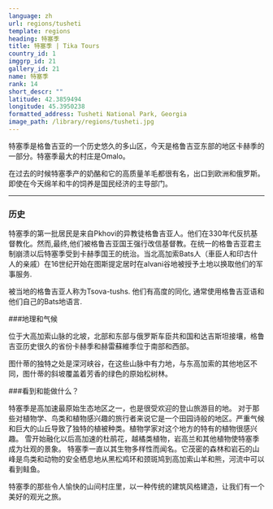 ```yaml
---
language: zh
url: regions/tusheti
template: regions
heading: 特塞季
title: 特塞季 | Tika Tours
country_id: 1
imggrp_id: 21
gallery_id: 21
name: 特塞季
rank: 14
short_descr: ""
latitude: 42.3859494
longitude: 45.3950238
formatted_address: Tusheti National Park, Georgia
image_path: /library/regions/tusheti.jpg
---
```

<div class="row content-row"><!-- 1180 (1)-->

</div>

<div class="row content-row"><!-- 1181 (2)-->
<div class="col-xs-12 col-sm-6 col-md-6"><!-- 1572 -->

特塞季是格鲁吉亚的一个历史悠久的多山区，今天是格鲁吉亚东部的地区卡赫季的一部分。特塞季最大的村庄是Omalo。


</div>

<div class="col-xs-12 col-sm-6 col-md-6"><!-- 1573 -->

在过去的时候特塞季产的奶酪和它的高质量羊毛都很有名，出口到欧洲和俄罗斯。即使在今天绵羊和牛的饲养是国民经济的主导部门。

</div>

</div>

<div class="row content-row"><!-- 1182 (3)-->
<div class="col-xs-12"><!-- 1574 -->

* * *

</div>

</div>

<div class="row content-row"><!-- 1183 (4)-->
<div class="col-xs-12 col-sm-6 col-md-6"><!-- 1575 -->

### 历史


特塞季的第一批居民是来自Pkhovi的异教徒格鲁吉亚人。他们在330年代反抗基督教化。然而,最终,他们被格鲁吉亚国王强行改信基督教。在统一的格鲁吉亚君主制崩溃以后特塞季受到卡赫季国王的统治。当北高加索Bats人（車臣人和印古什人的亲戚）在16世纪开始在图斯提定居时在alvani谷地被授予土地以换取他们的军事服务.

被当地的格鲁吉亚人称为Tsova-tushs. 他们有高度的同化, 通常使用格鲁吉亚语和他们自己的Bats地语言.

###地理和气候

位于大高加索山脉的北坡，北部和东部与俄罗斯车臣共和国和达吉斯坦接壤，格鲁吉亚历史很久的省份卡赫季和赫雷蘇維季位于南部和西部。

图什蒂的独特之处是深河峡谷，在这些山脉中有力地，与东高加索的其他地区不同，图什蒂的斜坡覆盖着芳香的绿色的原始松树林。

</div>

<div class="col-xs-12 col-sm-6 col-md-6"><!-- 1576 -->

###看到和能做什么？

特塞季是高加速最原始生态地区之一，也是很受欢迎的登山旅游目的地。
对于那些对植物学、鸟类和植物感兴趣的旅行者来说它是一个田园诗般的地区。严重气候和巨大的山丘导致了独特的植被种类。植物学家对这个地方的特有的植物很感兴趣。
雪开始融化以后高加速的杜鹃花，越橘类植物，岩高兰和其他植物使特塞季成为壮观的景象。
特塞季一直以其生物多样性而闻名。它茂密的森林和岩石的山峰是鸟类和动物的安全栖息地从黑松鸡环和颈斑鸠到高加索山羊和熊，河流中可以看到鲑鱼。

特塞季的那些令人愉快的山间村庄里，以一种传统的建筑风格建造，让我们有一个美好的观光之旅。

</div>

</div>
